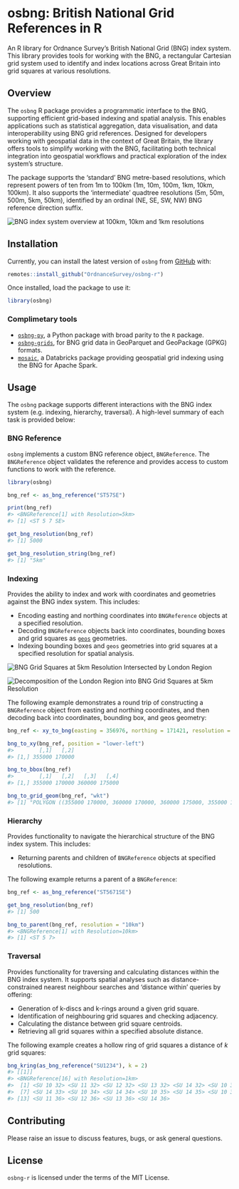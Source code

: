
<!-- README.md is generated from README.Rmd. Please edit that file -->

# osbng: British National Grid References in R

An R library for Ordnance Survey’s British National Grid (BNG) index
system. This library provides tools for working with the BNG, a
rectangular Cartesian grid system used to identify and index locations
across Great Britain into grid squares at various resolutions.

## Overview

The `osbng` R package provides a programmatic interface to the BNG,
supporting efficient grid-based indexing and spatial analysis. This
enables applications such as statistical aggregation, data
visualisation, and data interoperability using BNG grid references.
Designed for developers working with geospatial data in the context of
Great Britain, the library offers tools to simplify working with the
BNG, facilitating both technical integration into geospatial workflows
and practical exploration of the index system’s structure.

The package supports the ‘standard’ BNG metre-based resolutions, which
represent powers of ten from 1m to 100km (1m, 10m, 100m, 1km, 10km,
100km). It also supports the ‘intermediate’ quadtree resolutions (5m,
50m, 500m, 5km, 50km), identified by an ordinal (NE, SE, SW, NW) BNG
reference direction suffix.

![BNG index system overview at 100km, 10km and 1km
resolutions](man/figures/osbng_100km_10km_1km_grid.png) <!-- -->

## Installation

Currently, you can install the latest version of `osbng` from
[GitHub](https://github.com/OrdnanceSurvey/osbng-r) with:

``` r
remotes::install_github("OrdnanceSurvey/osbng-r")
```

Once installed, load the package to use it:

``` r
library(osbng)
```

### Complimetary tools

  - [`osbng-py`](https://github.com/OrdnanceSurvey/osbng-py), a Python
    package with broad parity to the `R` package.
  - [`osbng-grids`](https://github.com/OrdnanceSurvey/osbng-grids), for
    BNG grid data in GeoParquet and GeoPackage (GPKG) formats.
  - [`mosaic`](https://github.com/databrickslabs/mosaic), a Databricks
    package providing geospatial grid indexing using the BNG for Apache
    Spark.

## Usage

The `osbng` package supports different interactions with the BNG index
system (e.g. indexing, hierarchy, traversal). A high-level summary of
each task is provided below:

### BNG Reference

`osbng` implements a custom BNG reference object, `BNGReference`. The
`BNGReference` object validates the reference and provides access to
custom functions to work with the reference.

``` r
library(osbng)

bng_ref <- as_bng_reference("ST57SE")

print(bng_ref)
#> <BNGReference[1] with Resolution=5km>
#> [1] <ST 5 7 SE>

get_bng_resolution(bng_ref)
#> [1] 5000

get_bng_resolution_string(bng_ref)
#> [1] "5km"
```

### Indexing

Provides the ability to index and work with coordinates and geometries
against the BNG index system. This includes:

  - Encoding easting and northing coordinates into `BNGReference`
    objects at a specified resolution.
  - Decoding `BNGReference` objects back into coordinates, bounding
    boxes and grid squares as
    [`geos`](https://cran.r-project.org/package=geos) geometries.
  - Indexing bounding boxes and `geos` geometries into grid squares at a
    specified resolution for spatial analysis.

![BNG Grid Squares at 5km Resolution Intersected by London
Region](man/figures/osbng_indexing_geom_to_bng_5km_london.png)<!-- -->

![Decomposition of the London Region into BNG Grid Squares at 5km
Resolution](man/figures/osbng_indexing_geom_to_bng_intersection_5km_london.png)<!-- -->

The following example demonstrates a round trip of constructing a
`BNGReference` object from easting and northing coordinates, and then
decoding back into coordinates, bounding box, and geos geometry:

``` r
bng_ref <- xy_to_bng(easting = 356976, northing = 171421, resolution = "5km")

bng_to_xy(bng_ref, position = "lower-left")
#>        [,1]   [,2]
#> [1,] 355000 170000

bng_to_bbox(bng_ref)
#>        [,1]   [,2]   [,3]   [,4]
#> [1,] 355000 170000 360000 175000

bng_to_grid_geom(bng_ref, "wkt")
#> [1] "POLYGON ((355000 170000, 360000 170000, 360000 175000, 355000 175000, 355000 170000))"
```

### Hierarchy

Provides functionality to navigate the hierarchical structure of the BNG
index system. This includes:

  - Returning parents and children of `BNGReference` objects at
    specified resolutions.

The following example returns a parent of a `BNGReference`:

``` r
bng_ref <- as_bng_reference("ST5671SE")

get_bng_resolution(bng_ref)
#> [1] 500

bng_to_parent(bng_ref, resolution = "10km")
#> <BNGReference[1] with Resolution=10km>
#> [1] <ST 5 7>
```

### Traversal

Provides functionality for traversing and calculating distances within
the BNG index system. It supports spatial analyses such as
distance-constrained nearest neighbour searches and ‘distance within’
queries by offering:

  - Generation of k-discs and k-rings around a given grid square.
  - Identification of neighbouring grid squares and checking adjacency.
  - Calculating the distance between grid square centroids.
  - Retrieving all grid squares within a specified absolute distance.

The following example creates a hollow ring of grid squares a distance
of *k* grid squares:

``` r
bng_kring(as_bng_reference("SU1234"), k = 2)
#> [[1]]
#> <BNGReference[16] with Resolution=1km>
#>  [1] <SU 10 32> <SU 11 32> <SU 12 32> <SU 13 32> <SU 14 32> <SU 10 33>
#>  [7] <SU 14 33> <SU 10 34> <SU 14 34> <SU 10 35> <SU 14 35> <SU 10 36>
#> [13] <SU 11 36> <SU 12 36> <SU 13 36> <SU 14 36>
```

## Contributing

Please raise an issue to discuss features, bugs, or ask general
questions.

## License

`osbng-r` is licensed under the terms of the MIT License.
